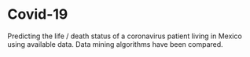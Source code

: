 # Covid-19




Predicting the life / death status of a coronavirus patient living in Mexico using available data.
Data mining algorithms have been compared.

